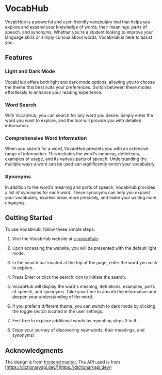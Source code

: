 # VocabHub

VocabHub is a powerful and user-friendly vocabulary tool that helps you explore and expand your knowledge of words, their meanings, parts of speech, and synonyms. Whether you're a student looking to improve your language skills or simply curious about words, VocabHub is here to assist you.

## Features

### Light and Dark Mode

VocabHub offers both light and dark mode options, allowing you to choose the theme that best suits your preferences. Switch between these modes effortlessly to enhance your reading experience.

### Word Search

With VocabHub, you can search for any word you desire. Simply enter the word you want to explore, and the tool will provide you with detailed information.

### Comprehensive Word Information

When you search for a word, VocabHub presents you with an extensive range of information. This includes the word's meaning, definitions, examples of usage, and its various parts of speech. Understanding the multiple ways a word can be used can significantly enrich your vocabulary.

### Synonyms

In addition to the word's meaning and parts of speech, VocabHub provides a list of synonyms for each word. These synonyms can help you expand your vocabulary, express ideas more precisely, and make your writing more engaging.

## Getting Started

To use VocabHub, follow these simple steps:

1. Visit the VocabHub website at [c-vocabhub](https://c-vocabhub.netlify.app/).

2. Upon accessing the website, you will be presented with the default light mode.

3. In the search bar located at the top of the page, enter the word you wish to explore.

4. Press Enter or click the search icon to initiate the search.

5. VocabHub will display the word's meaning, definitions, examples, parts of speech, and synonyms. Take your time to absorb the information and deepen your understanding of the word.

6. If you prefer a different theme, you can switch to dark mode by clicking the toggle switch located in the user settings.

7. Feel free to explore additional words by repeating steps 3 to 6.

8. Enjoy your journey of discovering new words, their meanings, and synonyms!


## Acknowledgments
The design is from [frontend mentor](https://www.frontendmentor.io).
The API used is from [https://dictionaryapi.dev/](https://dictionaryapi.dev/)

